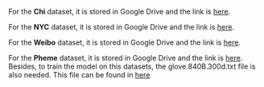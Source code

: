 For the **Chi** dataset, it is stored in Google Drive and the link is [here](https://drive.google.com/drive/folders/1B420_Cq2gCvbJ6tcmASmaRnkiJtkDQRs?usp=sharing).

For the **NYC** dataset, it is stored in Google Drive and the link is [here](https://drive.google.com/drive/folders/1Fxom9Jf1_pZiUV2dpDvl5I01FsJBufJS?usp=sharing).

For the **Weibo** dataset, it is stored in Google Drive and the link is [here](https://drive.google.com/drive/folders/1dF0z4h4UeLvXpFTQ1epMOXrmxX32OMYm?usp=sharing).

For the **Pheme** dataset, it is stored in Google Drive and the link is [here](https://drive.google.com/drive/folders/1XKTMSM20FiqlQHD0YdPlCQ7Q6hRaiPN5?usp=sharing). Besides, to train the model on this datasets, the glove.840B.300d.txt file is also needed. This file can be found in [here](https://www.kaggle.com/datasets/takuok/glove840b300dtxt)
